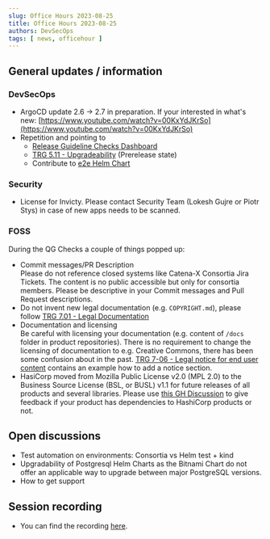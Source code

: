 ```yaml
---
slug: Office Hours 2023-08-25
title: Office Hours 2023-08-25
authors: DevSecOps
tags: [ news, officehour ]
---
```


## General updates / information

### DevSecOps

- ArgoCD update 2.6 → 2.7 in preparation. If your interested in what's
  new: [https://www.youtube.com/watch?v=00KxYdJKrSo](https://www.youtube.com/watch?v=00KxYdJKrSo)
- Repetition and pointing to
  - [Release Guideline Checks Dashboard](https://eclipse-tractusx.github.io/sig-release/)
  - [TRG 5.11 - Upgradeability](https://eclipse-tractusx.github.io/docs/release/trg-5/trg-5-11) (Prerelease state)
  - Contribute to [e2e Helm Chart](https://github.com/eclipse-tractusx/e2e-testing)

### Security

- License for Invicty. Please contact Security Team (Lokesh Gujre or Piotr Stys) in case of new apps needs to be
  scanned.

### FOSS

During the QG Checks a couple of things popped up:

- Commit messages/PR Description  
  Please do not reference closed systems like Catena-X Consortia Jira Tickets. The content is no public accessible but
  only for consortia members. Please be descriptive in your Commit messages and Pull Request descriptions.
- Do not invent new legal documentation (e.g. `COPYRIGHT.md`), please
  follow [TRG 7.01 - Legal Documentation](https://eclipse-tractusx.github.io/docs/release/trg-7/trg-7-01)
- Documentation and licensing  
  Be careful with licensing your documentation (e.g. content of `/docs` folder in product repositories). There is no
  requirement to change the licensing of documentation to e.g. Creative Commons, there has been some confusion about in
  the
  past. [TRG 7-06 - Legal notice for end user content](https://eclipse-tractusx.github.io/docs/release/trg-7/trg-7-06/)
  contains an example how to add a notice section.
- HasiCorp moved from Mozilla Public License v2.0 (MPL 2.0) to the Business Source License (BSL, or BUSL) v1.1 for
  future releases of all products and several libraries. Please
  use [this GH Discussion](https://github.com/eclipse-tractusx/sig-infra/discussions/233) to give feedback if your
  product has dependencies to HashiCorp products or not.

## Open discussions

- Test automation on environments: Consortia vs Helm test + kind
- Upgradability of Postgresql Helm Charts as the Bitnami Chart do not offer an applicable way to upgrade between major
  PostgreSQL versions.
- How to get support

## Session recording

- You can find the
  recording [here](https://bcgcatenax.sharepoint.com/:v:/r/sites/CommunitiesofPractises/Shared%20Documents/CX-CoP%20DevSecOps/Office_Hours_Regular_Recordings/20230825_DevSecOps-Business%20Hours-Recording.mp4?csf=1&web=1&e=rr9V3Z).

